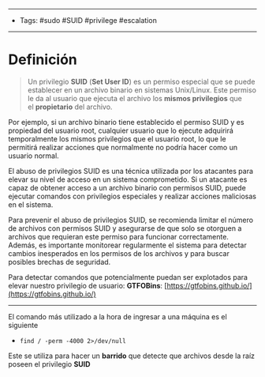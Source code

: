 ------
- Tags: #sudo #SUID #privilege #escalation 
------
# Definición

> Un privilegio **SUID** (**Set User ID**) es un permiso especial que se puede establecer en un archivo binario en sistemas Unix/Linux. Este permiso le da al usuario que ejecuta el archivo los **mismos privilegios** que el **propietario** del archivo.

Por ejemplo, si un archivo binario tiene establecido el permiso SUID y es propiedad del usuario root, cualquier usuario que lo ejecute adquirirá temporalmente los mismos privilegios que el usuario root, lo que le permitirá realizar acciones que normalmente no podría hacer como un usuario normal.

El abuso de privilegios SUID es una técnica utilizada por los atacantes para elevar su nivel de acceso en un sistema comprometido. Si un atacante es capaz de obtener acceso a un archivo binario con permisos SUID, puede ejecutar comandos con privilegios especiales y realizar acciones maliciosas en el sistema.

Para prevenir el abuso de privilegios SUID, se recomienda limitar el número de archivos con permisos SUID y asegurarse de que solo se otorguen a archivos que requieran este permiso para funcionar correctamente. Además, es importante monitorear regularmente el sistema para detectar cambios inesperados en los permisos de los archivos y para buscar posibles brechas de seguridad.

Para detectar comandos que potencialmente puedan ser explotados para elevar nuestro privilegio de usuario: **GTFOBins**: [https://gtfobins.github.io/](https://gtfobins.github.io/)

----

El comando más utilizado a la hora de ingresar a una máquina es el siguiente

- ``find / -perm -4000 2>/dev/null``

Este se utiliza para hacer un **barrido** que detecte que archivos desde la raíz poseen el privilegio **SUID**